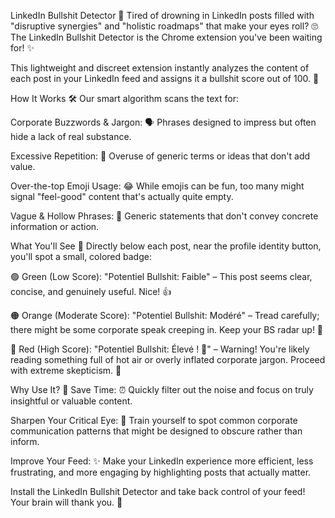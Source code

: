 LinkedIn Bullshit Detector 💩
Tired of drowning in LinkedIn posts filled with "disruptive synergies" and "holistic roadmaps" that make your eyes roll? 🙄 The LinkedIn Bullshit Detector is the Chrome extension you've been waiting for! ✨

This lightweight and discreet extension instantly analyzes the content of each post in your LinkedIn feed and assigns it a bullshit score out of 100. 💯

How It Works 🛠️
Our smart algorithm scans the text for:

Corporate Buzzwords & Jargon: 🗣️ Phrases designed to impress but often hide a lack of real substance.

Excessive Repetition: 🔁 Overuse of generic terms or ideas that don't add value.

Over-the-top Emoji Usage: 😂 While emojis can be fun, too many might signal "feel-good" content that's actually quite empty.

Vague & Hollow Phrases: 🤔 Generic statements that don't convey concrete information or action.

What You'll See 👀
Directly below each post, near the profile identity button, you'll spot a small, colored badge:

🟢 Green (Low Score): "Potentiel Bullshit: Faible" – This post seems clear, concise, and genuinely useful. Nice! 👍

🟠 Orange (Moderate Score): "Potentiel Bullshit: Modéré" – Tread carefully; there might be some corporate speak creeping in. Keep your BS radar up! 📡

🔴 Red (High Score): "Potentiel Bullshit: Élevé ! 🚩" – Warning! You're likely reading something full of hot air or overly inflated corporate jargon. Proceed with extreme skepticism. 🛑

Why Use It? 🤔
Save Time: ⏰ Quickly filter out the noise and focus on truly insightful or valuable content.

Sharpen Your Critical Eye: 🧐 Train yourself to spot common corporate communication patterns that might be designed to obscure rather than inform.

Improve Your Feed: ✨ Make your LinkedIn experience more efficient, less frustrating, and more engaging by highlighting posts that actually matter.

Install the LinkedIn Bullshit Detector and take back control of your feed! Your brain will thank you. 🧠

